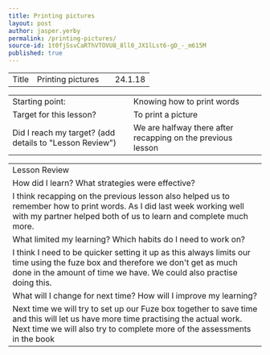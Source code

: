```yaml
---
title: Printing pictures
layout: post
author: jasper.yerby
permalink: /printing-pictures/
source-id: 1t0fjSsvCaRThVTOVU8_8ll0_JX1lLst6-gD_-_m615M
published: true
---
```

<table>
  <tr>
    <td>Title</td>
    <td>Printing pictures</td>
    <td></td>
    <td>24.1.18</td>
  </tr>
</table>


<table>
  <tr>
    <td>Starting point:</td>
    <td>Knowing how to print words</td>
  </tr>
  <tr>
    <td>Target for this lesson?</td>
    <td>To print a picture</td>
  </tr>
  <tr>
    <td>Did I reach my target? 
(add details to "Lesson Review")</td>
    <td>We are halfway there after recapping on the previous lesson</td>
  </tr>
</table>


<table>
  <tr>
    <td>Lesson Review</td>
  </tr>
  <tr>
    <td>How did I learn? What strategies were effective? </td>
  </tr>
  <tr>
    <td>I think recapping on the previous lesson also helped us to remember how to print words. As I did last week working well with my partner helped both of us to learn and complete much more. </td>
  </tr>
  <tr>
    <td>What limited my learning? Which habits do I need to work on? </td>
  </tr>
  <tr>
    <td>I think I need to be quicker setting it up as this always limits our time using the fuze box and therefore we don't get as much done in the amount of time we have. We could also practise doing this. </td>
  </tr>
  <tr>
    <td>What will I change for next time? How will I improve my learning?</td>
  </tr>
  <tr>
    <td>Next time we will try to set up our Fuze box together to save time and this will let us have more time practising the actual work. Next time we will also try to complete more of the assessments in the book</td>
  </tr>
</table>


